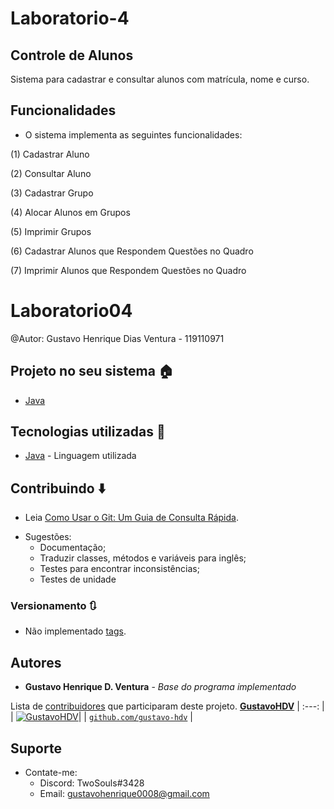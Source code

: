 # Laboratorio-4

## Controle de Alunos

Sistema para cadastrar e consultar alunos com matrícula, nome e curso.
## Funcionalidades

- O sistema implementa as seguintes funcionalidades:

 (1) Cadastrar Aluno
 
 (2) Consultar Aluno
 
 (3) Cadastrar Grupo
 
 (4) Alocar Alunos em Grupos
 
 (5) Imprimir Grupos
 
 (6) Cadastrar Alunos que Respondem Questões no Quadro
 
 (7) Imprimir Alunos que Respondem Questões no Quadro


# Laboratorio04

@Autor: Gustavo Henrique Dias Ventura - 119110971


## Projeto no seu sistema :house:

* [Java](https://www.oracle.com/technetwork/pt/java/javase/downloads/index.html)

## Tecnologias utilizadas :closed_book:

* [Java](https://docs.oracle.com/en/java/) - Linguagem utilizada

## Contribuindo :arrow_down:

- Leia [Como Usar o Git: Um Guia de Consulta Rápida](https://www.digitalocean.com/community/tutorials/como-usar-o-git-um-guia-de-consulta-rapida-pt).

* Sugestões:
  - Documentação;
  - Traduzir classes, métodos e variáveis para inglês;
  - Testes para encontrar inconsistências;
  - Testes de unidade


### Versionamento 🔃

* Não implementado [tags](https://github.com/gustavo-hdv/Laboratorio-5/tags). 

## Autores

* **Gustavo Henrique D. Ventura** - *Base do programa implementado*

Lista de [contribuidores](https://github.com/gustavo-hdv/Workshop/contributors) que participaram deste projeto.
<a href="https://github.com/gustavo-hdv" target="_blank">**GustavoHDV**</a> 
| :---: |
| [![GustavoHDV](https://avatars2.githubusercontent.com/u/47394239?s=300&u=c7b4429254f9ab82d20fedb17186cd07a8cb4487&v=4)](https://github.com/gustavo-hdv)|
| <a href="https://github.com/gustavo-hdv" target="_blank">`github.com/gustavo-hdv`</a> |

## Suporte

* Contate-me:
  - Discord: TwoSouls#3428
  - Email: gustavohenrique0008@gmail.com
